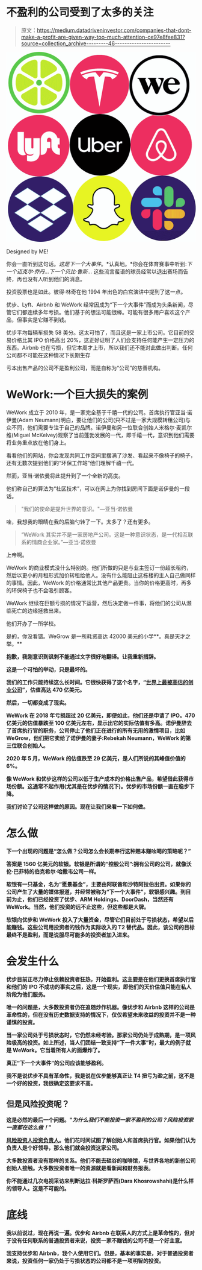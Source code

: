 # 不盈利的公司受到了太多的关注

> 原文：<https://medium.datadriveninvestor.com/companies-that-dont-make-a-profit-are-given-way-too-much-attention-ce97e8fee831?source=collection_archive---------46----------------------->

![](img/38bf6c610df4d935da657c0ed2d033f9.png)

Designed by ME!

你会一直听到这句话。*这是下一个大事件*。*认真地。*你会在体育赛事中听到:*下一个迈克尔·乔丹…下一个贝比·鲁斯…* 这些流言蜚语的球员经常以退出赛场而告终，再也没有人听到他们的消息。

投资股票也是如此。彼得·林奇在他 1994 年出色的白宫演讲中提到了这一点。

优步、Lyft、Airbnb 和 WeWork 经常因成为“下一个大事件”而成为头条新闻，尽管它们都连续多年亏损。他们基于的想法可能很棒。可能有很多用户喜欢这个产品，但事实是它赚不到钱。

优步平均每辆车损失 58 美分。这太可怕了，而且这是一家上市公司。它目前的交易价格比其 IPO 价格高出 20%，这正好证明了人们会支持任何能产生一定压力的东西。Airbnb 也在亏损，但它本周才上市，所以我们还不能对此做出判断。任何公司都不可能在这种情况下长期生存

亏本出售产品的公司不是盈利公司，而是自称为“公司”的慈善机构。

# WeWork:一个巨大损失的案例

WeWork 成立于 2010 年，是一家完全基于千禧一代的公司。首席执行官亚当·诺伊曼(Adam Neumann)明白，要让他们的公司(只不过是一家大规模转租公司)与众不同，他们需要专注于自己的品牌。诺伊曼和另一位联合创始人米格尔·麦凯尔维(Miguel McKelvey)观察了当前蓬勃发展的一代，即千禧一代，意识到他们需要将业务重点放在他们身上。

看看他们的网站，你会发现共同工作空间里摆满了沙发、看起来不像椅子的椅子，还有无数次提到他们的“环保工作站”他们理解千禧一代。

然而，亚当·诺依曼将此提升到了一个全新的高度。

他们称自己的算法为“社区技术”，可以在网上为你找到房间下面是诺伊曼的一段话。

> "我们的使命是提升世界的意识。"—亚当·诺依曼

哇，我想我的眼睛在我的后脑勺转了一下。太多了？还有更多。

> “WeWork 其实并不是一家房地产公司。这是一种意识状态，是一代相互联系的情商企业家。”—亚当·诺依曼

上帝啊。

WeWork 的商业模式没什么特别的。他们所做的只是与业主签订一份超长租约，然后以更小的月租形式加价转租给他人。没有什么能阻止这栋楼的主人自己做同样的事情。因此，WeWork 的价格通常比其他产品更贵。当你的价格更高时，再多的环保椅子也不会吸引顾客。

WeWork 继续在巨额亏损的情况下运营，然后决定做一件事，将他们的公司从濒临死亡的边缘拯救出来。

他们开办了一所学校。

是的，你没看错。WeGrow 是一所耗资高达 42000 美元的小学**。真是天才之举。**

**抱歉，我刚意识到讽刺不能通过文字很好地翻译。让我重新措辞。**

**这是一个可怕的举动，只是最坏的。**

**我们的工作只能持续这么长时间。它很快获得了这个名字，“[世界上最被高估的创业公司](https://www.youtube.com/watch?v=DwAyUV6hTf8)”，估值高达 470 亿美元。**

**然后，一切都变成了现实。**

**WeWork 在 2018 年亏损超过 20 亿美元，即便如此，他们还是申请了 IPO。470 亿美元的估值暴跌至 100 亿美元左右，显示出它的实际估值有多高。诺伊曼辞去了首席执行官的职务，公司停止了他们正在进行的所有无用的激情项目，比如 WeGrow，他们把它卖给了诺伊曼的妻子:Rebekah Neumann，WeWork 的第三位联合创始人。**

**2020 年 5 月，WeWork 的估值跌至 29 亿美元，是人们所说的其峰值价值的 6%。**

**像 WeWork 和优步这样的公司以低于生产成本的价格出售产品，希望借此获得市场份额。这通常不起作用(尤其是在优步的情况下)。优步的市场份额一直在稳步下降。**

**我们讨论了公司这样做的原因。现在让我们来看一下如何做。**

# **怎么做**

**下一个出现的问题是“怎么做？公司怎么会长期奉行这种赔本赚吆喝的策略呢？”**

**答案是 1560 亿美元的软银。软银是所谓的“控股公司”:拥有公司的公司，就像沃伦·巴菲特的伯克希尔·哈撒韦公司一样。**

**软银有一只基金，名为“愿景基金”，主要由阿联酋和沙特阿拉伯出资。如果你的公司产生了大量的媒体报道，并经常被称为“下一个大事件”，软银感兴趣。到目前为止，他们已经投资了优步、ARM Holdings、DoorDash，当然还有 WeWork。当然，他们投资的远不止这些，但这些都是大牌。**

**软银向优步和 WeWork 投入了大量资金，尽管它们目前处于亏损状态，希望以后能赚钱。这些公司用投资者的钱作为实际收入的 T2 替代品。因此，该公司的目标最终不是盈利，而是说服尽可能多的投资者加入进来。**

# **会发生什么**

**优步目前正尽力停止依赖投资者狂热，开始盈利。这主要是在他们更换首席执行官和他们的 IPO 不成功的事实之后，这是一个现实，即他们的天价估值只能在私人阶段为他们服务。**

**唯一的问题是，大多数投资者仍在追随炒作机器。像优步和 Airbnb 这样的公司是革命性的，但在没有历史数据支持的情况下，仅仅希望未来收益的投资并不是一种谨慎的投资。**

**当一家公司处于亏损状态时，它仍然未经考验。那家公司仍处于成熟期，是一项风险极高的投资。如上所述，当人们团结一致支持“下一件大事”时，最大的例子就是 WeWork。它当着所有人的面爆炸了。**

**真正“下一个大事件”的公司应该能够盈利。**

**我不是说优步不具有革命性，我是说在优步能够真正让 T4 扭亏为盈之前，这不是一个好的投资，我很确定这要求不高。**

## **但是风险投资呢？**

**这是必然的最后一个问题。"*为什么我们不能投资一家不盈利的公司？风险投资家一直都在这么做！*”**

**[风险投资人投资负责人](https://www.preferredcfo.com/12-things-venture-capitalists-look-for/)。他们花时间试图了解创始人和首席执行官。如果他们认为负责人是个好领导，那么他们就会投资这家公司。**

**大多数投资者没有那样的关系。他们不能去硅谷的咖啡馆，与世界各地的新创公司创始人接触。大多数投资者唯一的资源就是看新闻和财务报表。**

**你不能通过几次电视采访来判断达拉·科斯罗萨西(Dara Khosrowshahi)是什么样的领导人。这是不可能的。**

# **底线**

**我以前说过，现在再说一遍。优步和 Airbnb 在联系人的方式上是革命性的，但对于没有任何联系的普通投资者来说，投资一家不赚钱的公司不是一个好主意。**

**我支持优步和 Airbnb，我个人使用它们。但是，基本的事实是，对于普通投资者来说，投资任何一家仍处于亏损状态的公司都不是一项明智的投资。**